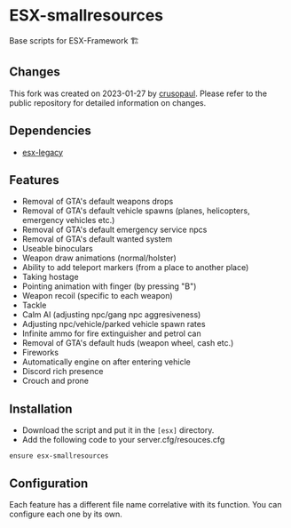 # ESX-smallresources

Base scripts for ESX-Framework :building_construction:

## Changes

This fork was created on 2023-01-27 by [crusopaul](https://github.com/crusopaul). Please refer to the public repository for detailed information on changes.

## Dependencies

- [esx-legacy](https://docs.esx-framework.org/)

## Features
* Removal of GTA's default weapons drops
* Removal of GTA's default vehicle spawns (planes, helicopters, emergency vehicles etc.)
* Removal of GTA's default emergency service npcs
* Removal of GTA's default wanted system
* Useable binoculars
* Weapon draw animations (normal/holster)
* Ability to add teleport markers (from a place to another place)
* Taking hostage
* Pointing animation with finger (by pressing "B")
* Weapon recoil (specific to each weapon)
* Tackle
* Calm AI (adjusting npc/gang npc aggresiveness)
* Adjusting npc/vehicle/parked vehicle spawn rates
* Infinite ammo for fire extinguisher and petrol can
* Removal of GTA's default huds (weapon wheel, cash etc.)
* Fireworks
* Automatically engine on after entering vehicle
* Discord rich presence
* Crouch and prone

## Installation

- Download the script and put it in the `[esx]` directory.
- Add the following code to your server.cfg/resouces.cfg

```
ensure esx-smallresources
```

## Configuration

Each feature has a different file name correlative with its function. You can configure each one by its own.
